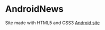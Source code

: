 # AndroidNews
Site made with HTML5 and CSS3 
<a href="https://franciscocerqueira412.github.io/AndroidNews">Android site</a>

